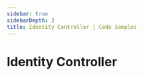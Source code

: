 ```yaml
---
sidebar: true
sidebarDepth: 3
title: Identity Controller | Code Samples
---
```

# Identity Controller
